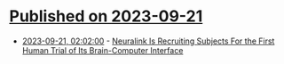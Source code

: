 # [Published on 2023-09-21](index.md)

* [2023-09-21, 02:02:00](https://science.slashdot.org/story/23/09/20/2027233/neuralink-is-recruiting-subjects-for-the-first-human-trial-of-its-brain-computer-interface?utm_source=rss1.0mainlinkanon&utm_medium=feed) - [Neuralink Is Recruiting Subjects For the First Human Trial of Its Brain-Computer Interface](https://science.slashdot.org/story/23/09/20/2027233/neuralink-is-recruiting-subjects-for-the-first-human-trial-of-its-brain-computer-interface?utm_source=rss1.0mainlinkanon&utm_medium=feed)
